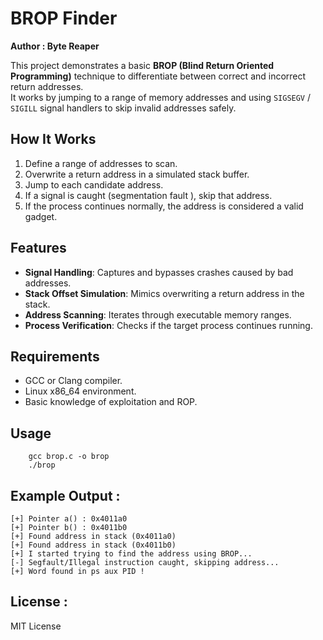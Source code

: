 # BROP Finder

**Author : Byte Reaper**

This project demonstrates a basic **BROP (Blind Return Oriented Programming)** technique to differentiate between correct and incorrect return addresses.  
It works by jumping to a range of memory addresses and using `SIGSEGV` / `SIGILL` signal handlers to skip invalid addresses safely.

## How It Works
1. Define a range of addresses to scan.
2. Overwrite a return address in a simulated stack buffer.
3. Jump to each candidate address.
4. If a signal is caught (segmentation fault ), skip that address.
5. If the process continues normally, the address is considered a valid gadget.

## Features
- **Signal Handling**: Captures and bypasses crashes caused by bad addresses.
- **Stack Offset Simulation**: Mimics overwriting a return address in the stack.
- **Address Scanning**: Iterates through executable memory ranges.
- **Process Verification**: Checks if the target process continues running.

## Requirements
- GCC or Clang compiler.
- Linux x86_64 environment.
- Basic knowledge of exploitation and ROP.

## Usage
```
    gcc brop.c -o brop
    ./brop
```
## Example Output : 
```
[+] Pointer a() : 0x4011a0
[+] Pointer b() : 0x4011b0
[+] Found address in stack (0x4011a0)
[+] Found address in stack (0x4011b0)
[+] I started trying to find the address using BROP...
[-] Segfault/Illegal instruction caught, skipping address...
[+] Word found in ps aux PID !
```
## License :

MIT License